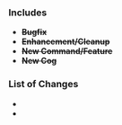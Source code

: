 ### Includes

- ~~**Bugfix**~~
- ~~**Enhancement/Cleanup**~~
- ~~**New Command/Feature**~~
- ~~**New Cog**~~

### List of Changes

- 
- 
